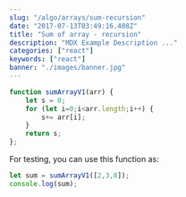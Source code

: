 ```yaml
---
slug: "/algo/arrays/sum-recursion"
date: "2017-07-13T03:49:16.408Z"
title: "Sum of array - recursion"
description: "MDX Example Description ..."
categories: ["react"]
keywords: ["react"]
banner: "./images/banner.jpg"
---
```



```javascript
function sumArrayV1(arr) {
    let s = 0;
    for (let i=0;i<arr.length;i++) {
        s+= arr[i];
    }
    return s;
};
```

For testing, you can use this function as:

```javascript
let sum = sumArrayV1([2,3,8]);
console.log(sum);
```


<Counter initialCounter={3} />
